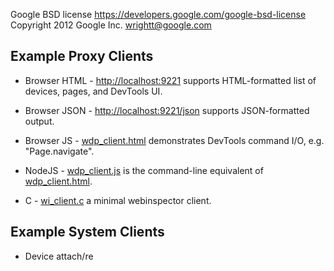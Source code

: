Google BSD license <https://developers.google.com/google-bsd-license>
Copyright 2012 Google Inc.  <wrightt@google.com>

Example Proxy Clients
---------------------

- Browser HTML
   \- <http://localhost:9221> supports HTML-formatted list of devices, pages, and DevTools UI.

- Browser JSON
   \- <http://localhost:9221/json> supports JSON-formatted output.

- Browser JS
   \- [wdp_client.html](wdp_client.html) demonstrates DevTools command I/O, e.g. "Page.navigate".

- NodeJS
   \- [wdp_client.js](wdp_client.js) is the command-line equivalent of [wdp_client.html](wdp_client.html).

- C
   \- [wi_client.c](wi_client.c) a minimal webinspector client.


Example System Clients
----------------------

- Device attach/re